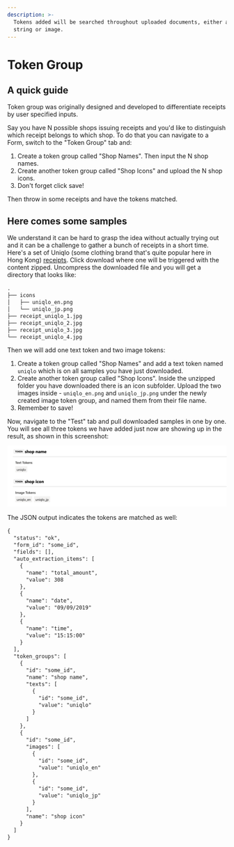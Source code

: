 ```yaml
---
description: >-
  Tokens added will be searched throughout uploaded documents, either a text
  string or image.
---
```


# Token Group

## A quick guide

Token group was originally designed and developed to differentiate receipts by user specified inputs.

Say you have N possible shops issuing receipts and you'd like to distinguish which receipt belongs to which shop. To do that you can navigate to a Form, switch to the "Token Group" tab and:

1. Create a token group called "Shop Names". Then input the N shop names.
2. Create another token group called "Shop Icons" and upload the N shop icons.
3. Don't forget click save!

Then throw in some receipts and have the tokens matched.

## Here comes some samples

We understand it can be hard to grasp the idea without actually trying out and it can be a challenge to gather a bunch of receipts in a short time. Here's a set of Uniqlo \(some clothing brand that's quite popular here in Hong Kong\) [receipts](https://drive.google.com/drive/folders/1Aoo5IP-26rhZztlx3w710GtP2ctXIA42?usp=sharing). Click download where one will be triggered with the content zipped. Uncompress the downloaded file and you will get a directory that looks like:

```text
.
├── icons
│   ├── uniqlo_en.png
│   └── uniqlo_jp.png
├── receipt_uniqlo_1.jpg
├── receipt_uniqlo_2.jpg
├── receipt_uniqlo_3.jpg
└── receipt_uniqlo_4.jpg
```

Then we will add one text token and two image tokens:

1. Create a token group called "Shop Names" and add a text token named `uniqlo` which is on all samples you have just downloaded.
2. Create another token group called "Shop Icons". Inside the unzipped folder you have downloaded there is an icon subfolder. Upload the two images inside - `uniqlo_en.png` and `uniqlo_jp.png` under the newly created image token group, and named them from their file name.
3. Remember to save!

Now, navigate to the "Test" tab and pull downloaded samples in one by one. You will see all three tokens we have added just now are showing up in the result, as shown in this screenshot:

![](../.gitbook/assets/screenshot-2020-09-15-at-5.42.38-pm.png)

The JSON output indicates the tokens are matched as well:

```text
{
  "status": "ok",
  "form_id": "some_id",
  "fields": [],
  "auto_extraction_items": [
    {
      "name": "total_amount",
      "value": 308
    },
    {
      "name": "date",
      "value": "09/09/2019"
    },
    {
      "name": "time",
      "value": "15:15:00"
    }
  ],
  "token_groups": [
    {
      "id": "some_id",
      "name": "shop name",
      "texts": [
        {
          "id": "some_id",
          "value": "uniqlo"
        }
      ]
    },
    {
      "id": "some_id",
      "images": [
        {
          "id": "some_id",
          "value": "uniqlo_en"
        },
        {
          "id": "some_id",
          "value": "uniqlo_jp"
        }
      ],
      "name": "shop icon"
    }
  ]
}
```

